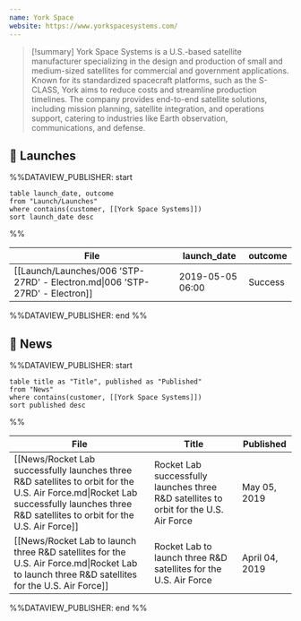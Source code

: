 ```yaml
---
name: York Space
website: https://www.yorkspacesystems.com/
---
```


>[!summary]
>York Space Systems is a U.S.-based satellite manufacturer specializing in the design and production of small and medium-sized satellites for commercial and government applications. Known for its standardized spacecraft platforms, such as the S-CLASS, York aims to reduce costs and streamline production timelines. The company provides end-to-end satellite solutions, including mission planning, satellite integration, and operations support, catering to industries like Earth observation, communications, and defense.


## 🚀 Launches
%%DATAVIEW_PUBLISHER: start
```
table launch_date, outcome
from "Launch/Launches"
where contains(customer, [[York Space Systems]])
sort launch_date desc
```
%%

| File                                                                        | launch_date      | outcome |
| --------------------------------------------------------------------------- | ---------------- | ------- |
| [[Launch/Launches/006 'STP-27RD' - Electron.md\|006 'STP-27RD' - Electron]] | 2019-05-05 06:00 | Success |

%%DATAVIEW_PUBLISHER: end %%

## 📰 News
%%DATAVIEW_PUBLISHER: start
```
table title as "Title", published as "Published"
from "News"
where contains(customer, [[York Space Systems]])
sort published desc
```
%%

| File                                                                                                                                                                                     | Title                                                                                  | Published      |
| ---------------------------------------------------------------------------------------------------------------------------------------------------------------------------------------- | -------------------------------------------------------------------------------------- | -------------- |
| [[News/Rocket Lab successfully launches three R&D satellites to orbit for the U.S. Air Force.md\|Rocket Lab successfully launches three R&D satellites to orbit for the U.S. Air Force]] | Rocket Lab successfully launches three R&D satellites to orbit for the U.S. Air Force  | May 05, 2019   |
| [[News/Rocket Lab to launch three R&D satellites for the U.S. Air Force.md\|Rocket Lab to launch three R&D satellites for the U.S. Air Force]]                                           | Rocket Lab to launch three R&D satellites for the U.S. Air Force                       | April 04, 2019 |

%%DATAVIEW_PUBLISHER: end %%